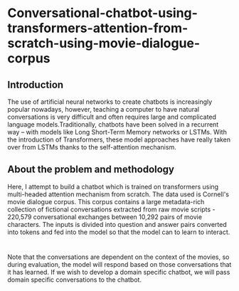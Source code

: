 # Conversational-chatbot-using-transformers-attention-from-scratch-using-movie-dialogue-corpus

## Introduction
The use of artificial neural networks to create chatbots is increasingly popular nowadays, however, teaching a computer to have natural conversations is very difficult and often requires large and complicated language models.Traditionally, chatbots have been solved in a recurrent way – with models like Long Short-Term Memory networks or LSTMs. With the  introduction of Transformers, these model approaches have really taken over from LSTMs thanks to the self-attention mechanism. 

## About the problem and methodology

Here, I attempt to build a chatbot which is trained on transformers using multi-headed attention mechanism from scratch. The data used is Cornell's movie dialogue corpus. This corpus contains a large metadata-rich collection of fictional conversations extracted from raw movie scripts - 220,579 conversational exchanges between 10,292 pairs of movie characters. The inputs is divided into question and answer pairs converted into tokens and fed into the model so that the model can to learn to interact. 

#
Note that the conversations are dependent on the context of the movies, so during evaluation, the model will respond based on those conversations that it has learned. If we wish to develop a domain specific chatbot, we will pass domain specific conversations to the chatbot.
